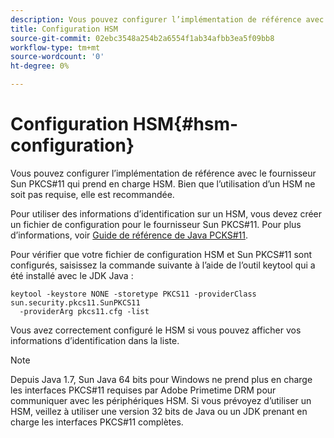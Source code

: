 ```yaml
---
description: Vous pouvez configurer l’implémentation de référence avec le fournisseur Sun PKCS#11 qui prend en charge HSM. Bien que l’utilisation d’un HSM ne soit pas requise, elle est recommandée.
title: Configuration HSM
source-git-commit: 02ebc3548a254b2a6554f1ab34afbb3ea5f09bb8
workflow-type: tm+mt
source-wordcount: '0'
ht-degree: 0%

---
```


# Configuration HSM{#hsm-configuration}

Vous pouvez configurer l’implémentation de référence avec le fournisseur Sun PKCS#11 qui prend en charge HSM. Bien que l’utilisation d’un HSM ne soit pas requise, elle est recommandée.

Pour utiliser des informations d’identification sur un HSM, vous devez créer un fichier de configuration pour le fournisseur Sun PKCS#11. Pour plus d’informations, voir [Guide de référence de Java PCKS#11](https://docs.oracle.com/javase/1.5.0/docs/guide/security/p11guide.html).

Pour vérifier que votre fichier de configuration HSM et Sun PKCS#11 sont configurés, saisissez la commande suivante à l’aide de l’outil keytool qui a été installé avec le JDK Java :

```
keytool -keystore NONE -storetype PKCS11 -providerClass sun.security.pkcs11.SunPKCS11 
  -providerArg pkcs11.cfg -list
```

Vous avez correctement configuré le HSM si vous pouvez afficher vos informations d’identification dans la liste.

>[!NOTE]
>
>Depuis Java 1.7, Sun Java 64 bits pour Windows ne prend plus en charge les interfaces PKCS#11 requises par Adobe Primetime DRM pour communiquer avec les périphériques HSM. Si vous prévoyez d’utiliser un HSM, veillez à utiliser une version 32 bits de Java ou un JDK prenant en charge les interfaces PKCS#11 complètes.

